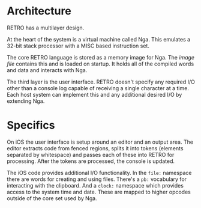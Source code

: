 # Architecture

RETRO has a multilayer design.

At the heart of the system is a virtual machine called Nga. This emulates a 32-bit stack processor with a MISC based instruction set.

The core RETRO language is stored as a memory image for Nga. The *image file* contains this and is loaded on startup. It holds all of the compiled words and data and interacts with Nga.

The third layer is the user interface. RETRO doesn't specify any required I/O other than a console log capable of receiving a single character at a time. Each host system can implement this and any additional desired I/O by extending Nga.

# Specifics

On iOS the user interface is setup around an editor and an output area. The editor extracts code from fenced regions, splits it into tokens (elements separated by whitespace) and passes each of these into RETRO for processing. After the tokens are processed, the console is updated.

The iOS code provides additional I/O functionality. In the `file:` namespace there are words for creating and using files. There's a `pb:` vocabulary for interacting with the clipboard. And a `clock:` namespace which provides access to the system time and date. These are mapped to higher opcodes outside of the core set used by Nga. 
